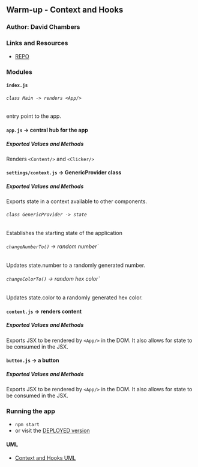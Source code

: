 ## Warm-up - Context and Hooks

### Author: David Chambers

### Links and Resources
* [REPO](https://github.com/dlchambersjr/lab-37-context-hooks)

### Modules
#### `index.js`

###### `class Main -> renders <App/>`
entry point to the app.

#### `app.js` -> central hub for the app
##### Exported Values and Methods
Renders `<Content/>` and `<Clicker/>`

#### `settings/context.js` -> GenericProvider class
##### Exported Values and Methods
Exports state in a context available to other components.

###### `class GenericProvider -> state`
Establishes the starting state of the application

###### `changeNumberTo()` -> random number`
Updates state.number to a randomly generated number.

###### `changeColorTo()` -> random hex color`
Updates state.color to a randomly generated hex color.

#### `content.js` -> renders content
##### Exported Values and Methods
Exports JSX to be rendered by `<App/>` in the DOM. It also allows for state to be consumed in the JSX.

#### `button.js` -> a button
##### Exported Values and Methods
Exports JSX to be rendered by `<App/>` in the DOM. It also allows for state to be consumed in the JSX.

### Running the app
* `npm start`
* or visit the [DEPLOYED version](http://dc-week7-fullstack-project.s3-website-us-west-2.amazonaws.com/)

#### UML
* [Context and Hooks UML](https://raw.githubusercontent.com/dlchambersjr/lab-37-context-hooks/master/lab37-context-uml.jpg)